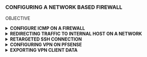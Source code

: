 ### CONFIGURING A NETWORK BASED FIREWALL


OBJECTIVE

<details>
<summary><b>CONFIGURE ICMP ON A FIREWALL</b></summary>

  <b>Blocking ICMP Requests on pfSense </b>
Firstly, we will be using the UbuntuSRV virtual machine. Lunch the VM and open the terminal

  ![image](https://github.com/user-attachments/assets/151dbfd1-2b16-4f09-b6c9-a62a0f2756af)

  2. To check the connectivity to the Kali system with the IP address 203.0.113.2, use the ping command. Type the following command into the terminal: ping -c4 203.0.113.2
   Then, press Enter to initiate the ping. This will send a request to the specified IP address and allow you to verify if the Kali system is reachable and responding to network requests.
![image](https://github.com/user-attachments/assets/27629e87-1416-474e-b384-28466355c819)

2. Once the ping request is successfully received and you confirm connectivity, proceed by launching the Kali virtual machine. This will allow you to begin further work or analysis on the Kali system as needed for your lab. Open a new terminal window by clicking on the terminal icon located in the top toolbar.
  ![image](https://github.com/user-attachments/assets/affd0bd1-71f5-4f96-85ee-ccb361e54cc5)

3. From the Kali terminal, send a ping request to the UbuntuSRV system: 172.16.1.10. 
 ![image](https://github.com/user-attachments/assets/fc83d855-f683-425b-9c23-07a0c7d4ddb0)

4. After the successful ping, change focus to the UbuntuSRV system and open the Firefox web browser. In the address space, type http://172.16.1.1. Press Enter
   ![image](https://github.com/user-attachments/assets/ce22a4d2-6efa-4a19-b858-8b1104cbfd4c)

 5. Type your username and password. Click the SIGN IN button
    ![image](https://github.com/user-attachments/assets/ba9abfb7-578d-4654-9cf6-cb53cf4de312)

6. Once in the pfSense management graphical user interface, navigate to Firewall > Rules.
   ![image](https://github.com/user-attachments/assets/86aacf48-608c-461b-a74a-fe980b827299)

7. While viewing the WAN tab, click the Add rule to the top of the list icon on the bottom-right to add 
a new rule.
![image](https://github.com/user-attachments/assets/1fbfe73f-4982-4f8c-a414-b285fadb0333)

8.  On the newly opened page, click the dropdown box next to Action and select Block.
   ![image](https://github.com/user-attachments/assets/9de2da4b-de83-4c63-ad2a-0ed6f494a2ce)

9. Select ICMP as the Protocol selection, and leave the ICMP Subtypes as is.
   ![image](https://github.com/user-attachments/assets/bb72354e-b71f-44a4-a43c-282aa42199a8)

10. In the Destination section, set the network as the DMZ net, which is the 172.16.1.1/28 mask
    ![image](https://github.com/user-attachments/assets/08d3a72b-0629-42de-8f85-fda313c72b4a)

11.  Leave all other options as defaults. Click the Save button located towards the bottom of the page.
    ![image](https://github.com/user-attachments/assets/d040eb80-283d-4fb7-9f3c-48da555e2dc8)

12. When brought back to the Firewall: Rules page, notice the warning message. Select Apply Changes.
    ![image](https://github.com/user-attachments/assets/c10cdc69-35e2-409e-80fe-340455b65eab)

14. Verify that the firewall rules table looks like the image below for the WAN interface.
    ![image](https://github.com/user-attachments/assets/0e7c2013-96d4-48c4-81f0-78631d59dbb4)

15. Switch focus to the Kali system and open the Terminal window. In the Terminal, type the following command to attempt pinging the UbuntuSRV system: ping -c4 172.16.1.10
     After pressing Enter, you should see that the ping does not succeed, indicating that the Kali system is unable to reach the UbuntuSRV system.
    ![image](https://github.com/user-attachments/assets/7d73520b-9819-4556-89c0-fa0eb512f0ff)
</details>





<details>
<summary><b>REDIRECTING TRAFFIC TO INTERNAL HOST ON A NETWORK </b></summary>

  <b>Configuring pfSense to Allow Port and Redirect Requests</b>

  1. While on the Kali system, enter the command below to scan for open ports on the firewall 
appliance. nmap 203.0.113.1
![image](https://github.com/user-attachments/assets/12361094-cbba-4c7a-9d8e-0f2ca8f41299)

2. Change focus to the Firefox window on the UbuntuSRV system. In the pfSense management 
interface, navigate to Firewall > NAT.
![image](https://github.com/user-attachments/assets/3db9b08d-a666-4475-b2d5-f1adbd435424)


3. On the Firewall / NAT / Port Forward interface, click the Add rule to the top of the list button to 
add a new rule.
![image](https://github.com/user-attachments/assets/b150febe-1954-4143-bb14-4e1d950ab12b)


4. While on the Firewall / NAT / Port Forward / Edit interface, make the following changes: 
  a. Change Destination port range to SSH for both From port and To port from the dropdown 
menu.
![image](https://github.com/user-attachments/assets/5513a92c-b98c-4d3a-9549-9d10cd3ea2fb)

  b. Change Redirect target IP to 172.16.1.10.
![image](https://github.com/user-attachments/assets/b7365313-a5c2-4670-8ae8-211f6229e1ba)

  c. Change Redirect target port to SSH from the dropdown menu.
  ![image](https://github.com/user-attachments/assets/d6222bc2-7ab2-4a67-a7e7-140b43ec56db)


  d. Click the Save button located towards the bottom of the page 

5. For the new configuration to take place, click the Apply changes button.
![image](https://github.com/user-attachments/assets/d153676e-fde7-42cb-91ff-76e066a76aa0)
</details>



<details>
<summary><b>RETARGETED SSH CONNECTION</b></summary>

1.  Change focus to the Kali system and initiate a quick scan against the firewall appliance using the 
terminal: nmap 203.0.113.1... This command will perform a scan on the firewall appliance at the IP address 203.0.113.1, providing details about open ports and services running on the system. After executing the command, you will see the results of the scan in the terminal.
![image](https://github.com/user-attachments/assets/e2d3fd65-c415-4d91-b12e-cad5a737a989)
Notice the change of open ports on the system; SSH is now open.


2. To verify the SSH configuration on the firewall, open the Terminal on your Kali system and type the following command: ssh sysadmin@203.0.113.1. 
When prompted, answer "yes" to accept the fingerprint. If asked for a password, enter the password for your KALI.
![image](https://github.com/user-attachments/assets/0f9d4f7f-3d0f-4992-bf7f-05a936eebf71)


3. When you see the Secure Shell (SSH) prompt indicating you're logged in as sysadmin on the ubuntusrv machine, you can confirm you're on the correct system by using the ifconfig command: This command will display the network configuration of the system, including the IP address and network interfaces. Check the IP address to ensure it matches the expected address for the ubuntusrv machine, confirming you're on the right system.
   
![image](https://github.com/user-attachments/assets/56b3990f-609b-4834-b8d6-f6991f3df821)



4. To examine the default gateway on the system, type the <b>route</b> command.
   This will display the routing table, including the default gateway under the "Gateway" column. The default gateway is typically listed as 0.0.0.0 in the destination column and shows the IP address of the gateway.
![image](https://github.com/user-attachments/assets/fad42aa3-1fc8-4a71-a9d8-89137f5a9170)


5. To leave the active SSH connection, simply type the <b>exit</b> command
   This will terminate the SSH session and return you to the local machine's command prompt.
![image](https://github.com/user-attachments/assets/200ba411-fc70-4109-8904-05c3dda96a02)

</details>


<details>

<summary><b>CONFIGURING VPN ON PFSENSE</b></summary>

<b>CONFIGURING VPN SERVER</b>

1. Change focus to the UbuntuSRV system and focus on the Firefox web browser. If you are not 
already logged into the pfSense firewall management interface, do so now


2. While logged in, navigate to System > Cert Manager.
  ![image](https://github.com/user-attachments/assets/e13d2ee0-fbcc-4b43-948f-e07d4b233192)



3. On the System / Certificate Manager / CAs page, while on the CAs tab, click on the + Add button.
   ![image](https://github.com/user-attachments/assets/5f39edae-a4a1-413e-a5af-37d84e78ce0f)


4. A new page should open; fill in the necessary fields.  
a. Descriptive Name: MyCA 
b. Method:  Create an internal Certificate Authority
![image](https://github.com/user-attachments/assets/8ff78d76-1ecd-488d-9581-b6bc90fdb37d)


c. Key Length:  2048 bits 
d. Lifetime:  365 days 
![image](https://github.com/user-attachments/assets/1754bc82-328a-400d-8d4a-b3caa9908256)

 e. Distinguished Name: 
i. Common Name: internal-ca
ii. Country Code:  US 
iii. State or Province: Texas
iv. City: Austin 
v. Organization: XYZ Security  
![image](https://github.com/user-attachments/assets/b24d4067-6217-4301-82bf-e67e57dd18ef)

F. Click Save.


5. Add a server certificate this time by navigating to the Certificates tab. To add a new certificate, click 
on the + Add/Sign button. 
![image](https://github.com/user-attachments/assets/d845d18c-d2f9-4e1d-8ccc-6a135f17045d)


6. A new page should open; select the dropdown menu next to Method and select Create an internal 
Certificate.
  a. Descriptive Name: VPNServerCert 
  b. Certificate authority: MyCA 
  c. Key Length:  2048 bits 

![image](https://github.com/user-attachments/assets/e9fc6aed-fd6a-49c1-a2b7-27db32c1a6bb)

d. Lifetime: 365 days
![image](https://github.com/user-attachments/assets/7d76ab7a-156d-4074-8135-40a877a014ab)

e. Distinguished Name: 
i. 
Common Name:  pfsense.netlab.local 
ii. Country Code:  US 
iii. State or Province:  Texas 
iv. City:  Austin 
v. Organization:  XYZ Security 

![image](https://github.com/user-attachments/assets/6567f6d7-a99e-4efd-99c9-b2f9c9136364)

f. Certificate Type:  Server Certificate
![image](https://github.com/user-attachments/assets/e7ce739c-6b61-4e63-b521-01780bbf970d)
g. Click Save. 


8. Navigate to System > User Manager
![image](https://github.com/user-attachments/assets/bfe22f82-f81c-49b5-9ad2-ad727dcf17b2)


9. On the System: User Manager page, click the +Add icon to create a new user. 
![image](https://github.com/user-attachments/assets/6bc59764-4049-4059-abf2-e9a42787067e)

10. Fill in your username and password
   ![image](https://github.com/user-attachments/assets/8fd79b22-9bdf-4422-bea3-3ae51cb4659b)

 Check the box next to Click to create a user certificate (more options will appear). Then very 
the following information
![image](https://github.com/user-attachments/assets/9b613b77-91e5-4a00-b317-622251e5cbd5)


i. Descriptive name:  VPNUser_Cert 
ii. Certificate Authority:  MyCA
iii. Key Length:  2048 bits 
iv. Lifetime:  365 days
![image](https://github.com/user-attachments/assets/fda5ffec-a390-465c-9c6f-1cce87b9d86e)

![image](https://github.com/user-attachments/assets/7645a5e1-eb51-4b0d-a816-779b8abbdaa1)

e. Click Save. 

11. Navigate to VPN > OpenVPN.
 ![image](https://github.com/user-attachments/assets/018a4e95-b338-49c8-b58a-f8d153650f48)


12. While on the OpenVPN: Server page, click on the Wizards tab.
![image](https://github.com/user-attachments/assets/52959dff-3a23-4582-9ef5-6678d7fe4aba)


13. A new page appears; select Local User Access for Type of Server. Click Next. 
![image](https://github.com/user-attachments/assets/3bb83efa-efa6-4df7-ba5e-b955aad90e8a)

14. On the next page, select MyCA as the Certificate Authority. Click Next.
![image](https://github.com/user-attachments/assets/81bc8cf5-2a4b-4360-8ee1-9299eeb0aa7a)


15. Next, select VPNServerCert as the Certificate. Click Next.
![image](https://github.com/user-attachments/assets/d17d1d00-f0ce-42eb-978a-0ef32c3b2849)


16. On the next page, fill in all necessary fields as mentioned below (if the field is not mentioned, leave 
its default setting):
![image](https://github.com/user-attachments/assets/31e1e240-fa36-4608-9c53-fbcecce5aebf)


e. Cryptographic Settings: 
i. TLS Authentication:  Checked 
ii. Generate TLS Key:  Checked
iii. DH Parameters Length:  2048 bit 
iv. Fallback Data Encryption Algorithm:  AES-128-CBC (128-bit) 
v. Hardware Crypto:  No Hardware Crypto Acceleration

![image](https://github.com/user-attachments/assets/98d7f9a9-210d-4da8-8915-011bac41dcc4)
![image](https://github.com/user-attachments/assets/5f61f894-2e4e-409c-a460-c5873fb0fbe0)
![image](https://github.com/user-attachments/assets/aa9e660e-955a-4e41-b65b-be190946b2ae)


f. Tunnel Settings: 
i. Tunnel Network:  10.1.1.0/24 
ii. Redirect Gateway:  Checked 
iii. Local Network:  172.16.1.0/28 
iv. Concurrent Connections:  10 
v. Compression:  Disable Compression

![image](https://github.com/user-attachments/assets/f7c032c3-3ac0-44ba-92b9-ee9de2efa2e8)
![image](https://github.com/user-attachments/assets/4d8f874b-f0bd-456b-a52d-e8058b24eb0d)


g. Client Settings: 
i. Dynamic IP:  Checked, then Click Next. 
![image](https://github.com/user-attachments/assets/fa834b4c-71b2-4282-ab3c-a6b5be6336da)


17. On the Firewall Rule Configuration page, fill in the necessary fields: 
a. Firewall Rule:  Checked 
b. OpenVPN rule:  Checked 
c. Click Next.

![image](https://github.com/user-attachments/assets/1d5f6929-92dd-409c-8749-1c388a985d1f)

18. On the final configuration page, select Finish.

</details>

<details>
<summary><b>EXPORTING VPN CLIENT DATA</b></summary>

1. While on the Kali system, open a terminal and type the command below to change to the 
Downloads directory. 

![image](https://github.com/user-attachments/assets/fdc6939e-3eb6-4c23-a38e-59947be4f60f)


 2. Unzip the downloaded zip file. 
</details>






















